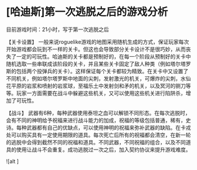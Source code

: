 # [哈迪斯]第一次逃脱之后的游戏分析

目前游戏时间：21小时，写于第一次逃脱之后

【关卡设置】
    一般来说roguelike游戏的地图采用随机生成的方式，保证玩家每次开始游戏都会玩到不一样的关卡。但这也会导致部分关卡设计不是很巧妙，从而丧失了一定的可玩性。哈迪斯的关卡都是预制好的，在每一个阶段从预制好的关卡中随机选取一些串联成该阶段的关卡，并且某些关卡固定了敌人种类（例如塔尔塔罗斯的包括两个投弹兵的关卡）。这样保证每个关卡都较为精致。在关卡中又设置了不同机关，例如塔尔塔罗斯中地面的尖刺，发射激光的机关，可爆炸的尖刺，水仙花平原的岩浆和喷射的岩浆球，至福乐土中发射剑和矛的机关，以及冥河的铡刀等等。玩家一方面需要在战斗中躲避这些机关，又可以使用这些机关进行陷阱杀，增加了可玩性。

【战斗】
	武器有6种，每种武器使用泰坦之血可以解锁不同形态。在每次逃脱时，会有不同的神明给予祝福来进行战斗能力的加成，祝福的等级包括普通，稀有，史诗。每种武器都有自己的优缺点，可以使用神明的祝福来弥补武器的缺陷。在卡戎处可以购买具有一定使用期限的道具。每次死亡后所有的祝福都会清空，在新一轮的逃脱中会得到截然不同的祝福和道具。不同武器，不同祝福的组合，以及不同道具的使用让战斗不会重复。成功逃脱过一次之后，加入契约协议来提升游戏难度。

![alt ]